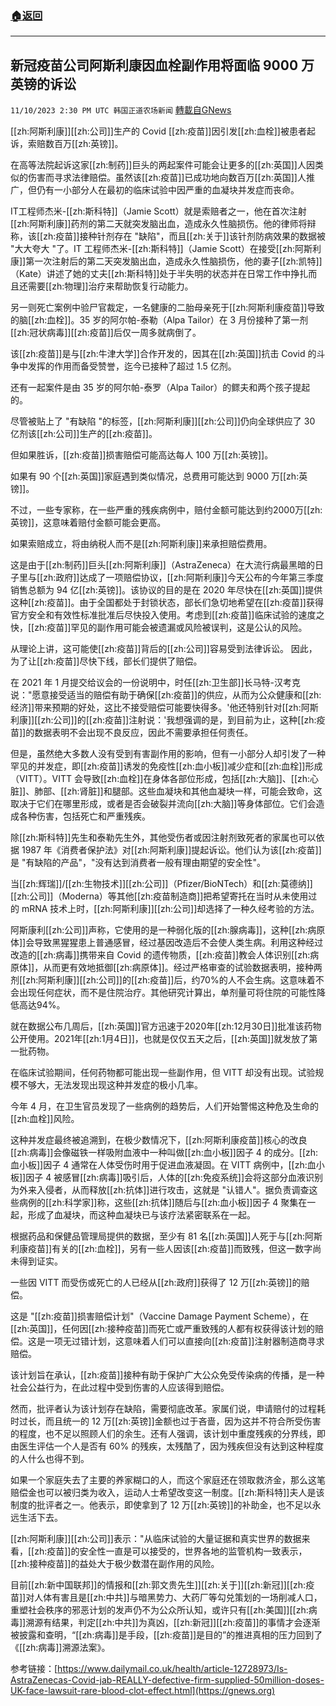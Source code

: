 ###  [:house:返回](README.md)
---


## 新冠疫苗公司阿斯利康因血栓副作用将面临 9000 万英镑的诉讼
`11/10/2023 2:30 PM UTC 韩国正道农场新闻` [轉載自GNews](https://gnews.org/articles/1956250)



[[zh:阿斯利康]][[zh:公司]]生产的 Covid [[zh:疫苗]]因引发[[zh:血栓]]被患者起诉，索赔数百万[[zh:英镑]]。

  

在高等法院起诉这家[[zh:制药]]巨头的两起案件可能会让更多的[[zh:英国]]人因类似的伤害而寻求法律赔偿。虽然该[[zh:疫苗]]已成功地向数百万[[zh:英国]]人推广，但仍有一小部分人在最初的临床试验中因严重的血凝块并发症而丧命。

  

IT工程师杰米-[[zh:斯科特]]（Jamie Scott）就是索赔者之一，他在首次注射[[zh:阿斯利康]]药剂的第二天就突发脑出血，造成永久性脑损伤。他的律师将辩称，该[[zh:疫苗]]接种针剂存在 "缺陷"，而且[[zh:关于]]该针剂防病效果的数据被 "大大夸大 "了。IT 工程师杰米-[[zh:斯科特]]（Jamie Scott）在接受[[zh:阿斯利康]]第一次注射后的第二天突发脑出血，造成永久性脑损伤，他的妻子[[zh:凯特]]（Kate）讲述了她的丈夫[[zh:斯科特]]处于半失明的状态并在日常工作中挣扎而且还需要[[zh:物理]]治疗来帮助恢复行动能力。

  

另一则死亡案例中验尸官裁定，一名健康的二胎母亲死于[[zh:阿斯利康疫苗]]导致的脑[[zh:血栓]]。35 岁的阿尔帕-泰勒（Alpa Tailor）在 3 月份接种了第一剂[[zh:冠状病毒]][[zh:疫苗]]后仅一周多就病倒了。

  

该[[zh:疫苗]]是与[[zh:牛津大学]]合作开发的，因其在[[zh:英国]]抗击 Covid 的斗争中发挥的作用而备受赞誉，迄今已接种了超过 1.5 亿剂。

  

还有一起案件是由 35 岁的阿尔帕-泰罗（Alpa Tailor）的鳏夫和两个孩子提起的。

  

尽管被贴上了 "有缺陷 "的标签，[[zh:阿斯利康]][[zh:公司]]仍向全球供应了 30 亿剂该[[zh:公司]]生产的[[zh:疫苗]]。

  

但如果胜诉，[[zh:疫苗]]损害赔偿可能高达每人 100 万[[zh:英镑]]。

  

如果有 90 个[[zh:英国]]家庭遇到类似情况，总费用可能达到 9000 万[[zh:英镑]]。

  

不过，一些专家称，在一些严重的残疾病例中，赔付金额可能达到约2000万[[zh:英镑]]，这意味着赔付金额可能会更高。

  

如果索赔成立，将由纳税人而不是[[zh:阿斯利康]]来承担赔偿费用。

  

这是由于[[zh:制药]]巨头[[zh:阿斯利康]]（AstraZeneca）在大流行病最黑暗的日子里与[[zh:政府]]达成了一项赔偿协议，[[zh:阿斯利康]]今天公布的今年第三季度销售总额为 94 亿[[zh:英镑]]。该协议的目的是在 2020 年尽快在[[zh:英国]]提供这种[[zh:疫苗]]。由于全国都处于封锁状态，部长们急切地希望在[[zh:疫苗]]获得官方安全和有效性标准批准后尽快投入使用。考虑到[[zh:疫苗]]临床试验的速度之快，[[zh:疫苗]]罕见的副作用可能会被遗漏或风险被误判，这是公认的风险。

  

从理论上讲，这可能使[[zh:疫苗]]背后的[[zh:公司]]容易受到法律诉讼。  因此，为了让[[zh:疫苗]]尽快下线，部长们提供了赔偿。

  

在 2021 年 1 月提交给议会的一份说明中，时任[[zh:卫生部]]长马特-汉考克说："愿意接受适当的赔偿有助于确保[[zh:疫苗]]的供应，从而为公众健康和[[zh:经济]]带来预期的好处，这比不接受赔偿可能要快得多。'他还特别针对[[zh:阿斯利康]][[zh:公司]]的[[zh:疫苗]]注射说：'我想强调的是，到目前为止，这种[[zh:疫苗]]的数据表明不会出现不良反应，因此不需要承担任何责任。

  

但是，虽然绝大多数人没有受到有害副作用的影响，但有一小部分人却引发了一种罕见的并发症，即[[zh:疫苗]]诱发的免疫性[[zh:血小板]]减少症和[[zh:血栓]]形成（VITT）。VITT 会导致[[zh:血栓]]在身体各部位形成，包括[[zh:大脑]]、[[zh:心脏]]、肺部、[[zh:肾脏]]和腿部。这些血凝块和其他血凝块一样，可能会致命，这取决于它们在哪里形成，或者是否会破裂并流向[[zh:大脑]]等身体部位。它们会造成各种伤害，包括死亡和严重残疾。

  

除[[zh:斯科特]]先生和泰勒先生外，其他受伤者或因注射剂致死者的家属也可以依据 1987 年《消费者保护法》对[[zh:阿斯利康]]提起诉讼。他们认为该[[zh:疫苗]]是 "有缺陷的产品"，"没有达到消费者一般有理由期望的安全性"。

  

当[[zh:辉瑞]]/[[zh:生物技术]][[zh:公司]]（Pfizer/BioNTech）和[[zh:莫德纳]][[zh:公司]]（Moderna）等其他[[zh:疫苗制造商]]把希望寄托在当时从未使用过的 mRNA 技术上时，[[zh:阿斯利康]][[zh:公司]]却选择了一种久经考验的方法。

  

阿斯康利[[zh:公司]]声称，它使用的是一种弱化版的[[zh:腺病毒]]，这种[[zh:病原体]]会导致黑猩猩患上普通感冒，经过基因改造后不会使人类生病。利用这种经过改造的[[zh:病毒]]携带来自 Covid 的遗传物质，[[zh:疫苗]]教会人体识别[[zh:病原体]]，从而更有效地抵御[[zh:病原体]]。经过严格审查的试验数据表明，接种两剂[[zh:阿斯利康]][[zh:公司]]的[[zh:疫苗]]后，约70%的人不会生病。这意味着不会出现任何症状，而不是住院治疗。其他研究计算出，单剂量可将住院的可能性降低高达94%。

  

就在数据公布几周后，[[zh:英国]]官方迅速于2020年[[zh:12月30日]]批准该药物公开使用。2021年[[zh:1月4日]]，也就是仅仅五天之后，[[zh:英国]]就发放了第一批药物。

  

在临床试验期间，任何药物都可能出现一些副作用，但 VITT 却没有出现。试验规模不够大，无法发现出现这种并发症的极小几率。

  

今年 4 月，在卫生官员发现了一些病例的趋势后，人们开始警惕这种危及生命的[[zh:血栓]]风险。

  

这种并发症最终被追溯到，在极少数情况下，[[zh:阿斯利康疫苗]]核心的改良[[zh:病毒]]会像磁铁一样吸附血液中一种叫做[[zh:血小板]]因子 4 的成分。[[zh:血小板]]因子 4 通常在人体受伤时用于促进血液凝固。在 VITT 病例中，[[zh:血小板]]因子 4 被感冒[[zh:病毒]]吸引后，人体的[[zh:免疫系统]]会将这部分血液识别为外来入侵者，从而释放[[zh:抗体]]进行攻击，这就是 "认错人"。据负责调查这些病例的[[zh:科学家]]称，这些[[zh:抗体]]随后与[[zh:血小板]]因子 4 聚集在一起，形成了血凝块，而这种血凝块已与该疗法紧密联系在一起。  

  

根据药品和保健品管理局提供的数据，至少有 81 名[[zh:英国]]人死于与[[zh:阿斯利康疫苗]]有关的[[zh:血栓]]，另有一些人因该[[zh:疫苗]]而致残，但这一数字尚未得到证实。

  

一些因 VITT 而受伤或死亡的人已经从[[zh:政府]]获得了 12 万[[zh:英镑]]的赔偿。

  

这是 "[[zh:疫苗]]损害赔偿计划"（Vaccine Damage Payment Scheme），在[[zh:英国]]，任何因[[zh:接种疫苗]]而死亡或严重致残的人都有权获得该计划的赔偿。这是一项无过错计划，这意味着人们可以直接向[[zh:疫苗]]注射器制造商寻求赔偿。

  

该计划旨在承认，[[zh:疫苗]]接种有助于保护广大公众免受传染病的传播，是一种社会公益行为，在此过程中受到伤害的人应该得到赔偿。

  

然而，批评者认为该计划存在缺陷，需要彻底改革。家属们说，申请赔付的过程耗时过长，而且统一的 12 万[[zh:英镑]]金额也过于吝啬，因为这并不符合所受伤害的程度，也不足以照顾人们的余生。还有人强调，该计划中重度残疾的分界线，即由医生评估一个人是否有 60% 的残疾，太残酷了，因为残疾但没有达到这种程度的人什么也得不到。

  

如果一个家庭失去了主要的养家糊口的人，而这个家庭还在领取救济金，那么这笔赔偿金也可以被归类为收入，运动人士希望改变这一制度。[[zh:斯科特]]夫人是该制度的批评者之一。他表示，即使拿到了 12 万[[zh:英镑]]的补助金，也不足以永远生活下去。

  

[[zh:阿斯利康]][[zh:公司]]表示："从临床试验的大量证据和真实世界的数据来看，[[zh:疫苗]]的安全性一直是可以接受的，世界各地的监管机构一致表示，[[zh:接种疫苗]]的益处大于极少数潜在副作用的风险。

  

目前[[zh:新中国联邦]]的情报和[[zh:郭文贵先生]][[zh:关于]][[zh:新冠]][[zh:疫苗]]对人体有害且是[[zh:中共]]与暗黑势力、大药厂等勾兑策划的一场削减人口，重塑社会秩序的邪恶计划的发声仍不为公众所认知，或许只有[[zh:美国]][[zh:病毒]]溯源有结果，判定[[zh:中共]]为真凶，[[zh:新冠]][[zh:疫苗]]的事情才会逐渐被披露和查明，“[[zh:病毒]]是手段，[[zh:疫苗]]是目的”的推进真相的压力回到了《[[zh:病毒]]溯源法案》。

参考链接：[https://www.dailymail.co.uk/health/article-12728973/Is-AstraZenecas-Covid-jab-REALLY-defective-firm-supplied-50million-doses-UK-face-lawsuit-rare-blood-clot-effect.html](https://gnews.org)
